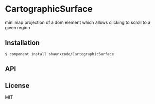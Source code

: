 
# CartographicSurface

  mini map projection of a dom element which allows clicking to scroll to a given region

## Installation

    $ component install shaunxcode/CartographicSurface

## API

   

## License

  MIT
